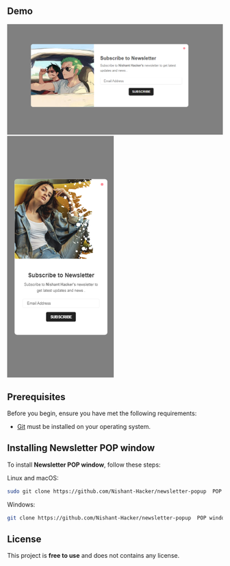 
## Demo

![Newsletter  POP window Desktop Demo](./website-demo-image/desktop.png "Desktop Demo")
![Newsletter  POP window Mobile Demo](./website-demo-image/mobile.png "Mobile Demo")

## Prerequisites

Before you begin, ensure you have met the following requirements:

* [Git](https://git-scm.com/downloads "Download Git") must be installed on your operating system.

## Installing Newsletter  POP window

To install **Newsletter  POP window**, follow these steps:

Linux and macOS:

```bash
sudo git clone https://github.com/Nishant-Hacker/newsletter-popup  POP window-ecommerce-website.git
```

Windows:

```bash
git clone https://github.com/Nishant-Hacker/newsletter-popup  POP window-ecommerce-website.git
```


## License

This project is **free to use** and does not contains any license.
